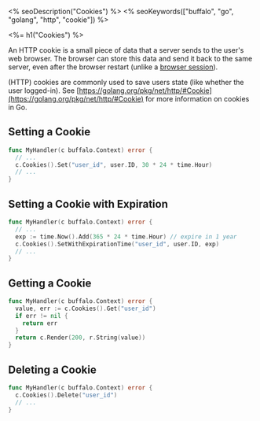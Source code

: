 <% seoDescription("Cookies") %>
<% seoKeywords(["buffalo", "go", "golang", "http", "cookie"]) %>

<%= h1("Cookies") %>

An HTTP cookie is a small piece of data that a server sends to the user's web browser. The browser can store this data and send it back to the same server, even after the browser restart (unlike a [browser session](/en/docs/sessions)).

(HTTP) cookies are commonly used to save users state (like whether the user logged-in). See [https://golang.org/pkg/net/http/#Cookie](https://golang.org/pkg/net/http/#Cookie) for more information on cookies in Go.

## Setting a Cookie

```go
func MyHandler(c buffalo.Context) error {
  // ...
  c.Cookies().Set("user_id", user.ID, 30 * 24 * time.Hour)
  // ...
}
```

## Setting a Cookie with Expiration

```go
func MyHandler(c buffalo.Context) error {
  // ...
  exp := time.Now().Add(365 * 24 * time.Hour) // expire in 1 year
  c.Cookies().SetWithExpirationTime("user_id", user.ID, exp)
  // ...
}
```

## Getting a Cookie

```go
func MyHandler(c buffalo.Context) error {
  value, err := c.Cookies().Get("user_id")
  if err != nil {
    return err
  }
  return c.Render(200, r.String(value))
}
```

## Deleting a Cookie


```go
func MyHandler(c buffalo.Context) error {
  c.Cookies().Delete("user_id")
  // ...
}
```
